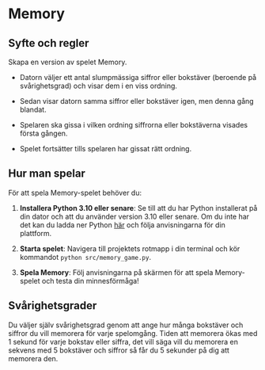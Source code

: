 # Memory

## Syfte och regler

Skapa en version av spelet Memory.

- Datorn väljer ett antal slumpmässiga siffror eller bokstäver (beroende på svårighetsgrad) och visar dem i en viss ordning.

- Sedan visar datorn samma siffror eller bokstäver igen, men denna gång blandat.

- Spelaren ska gissa i vilken ordning siffrorna eller bokstäverna visades första gången.

- Spelet fortsätter tills spelaren har gissat rätt ordning.

## Hur man spelar

För att spela Memory-spelet behöver du:

1. **Installera Python 3.10 eller senare**: Se till att du har Python installerat på din dator och att du använder version 3.10 eller senare. Om du inte har det kan du ladda ner Python [här](https://www.python.org/downloads/) och följa anvisningarna för din plattform.

2. **Starta spelet**: Navigera till projektets rotmapp i din terminal och kör kommandot `python src/memory_game.py`.

3. **Spela Memory**: Följ anvisningarna på skärmen för att spela Memory-spelet och testa din minnesförmåga!

## Svårighetsgrader

Du väljer själv svårighetsgrad genom att ange hur många bokstäver och siffror du vill memorera för varje spelomgång. Tiden att memorera ökas med 1 sekund för varje bokstav eller siffra, det vill säga vill du memorera en sekvens med 5 bokstäver och siffror så får du 5 sekunder på dig att memorera den.